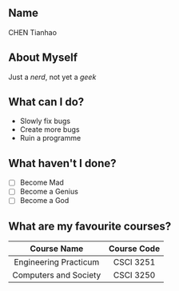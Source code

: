 ## Name  
CHEN Tianhao  
## About Myself
Just a _nerd_, not yet a _geek_
## What can I do?
* Slowly fix bugs
* Create more bugs
* Ruin a programme
## What haven't I done?
- [ ] Become Mad
- [ ] Become a Genius
- [ ] Become a God
## What are my favourite courses?
| Course Name |  Course Code |
|    :--:     |     :--:     |
|Engineering Practicum|CSCI 3251|
|Computers and Society|CSCI 3250|
